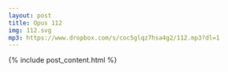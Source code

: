 ```yaml
---
layout: post
title: Opus 112
img: 112.svg
mp3: https://www.dropbox.com/s/coc5glqz7hsa4g2/112.mp3?dl=1
---
```


{% include post_content.html %}
